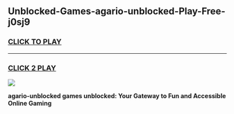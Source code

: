 
## Unblocked-Games-agario-unblocked-Play-Free-j0sj9
<h3>
<a href="https://premium76.site?title=agario-unblocked&ref=10A">CLICK TO PLAY</a></h3>
<hr>

<h3>
<a href="https://premium76.site?title=agario-unblocked&ref=10A">CLICK 2 PLAY</a>
  
</h3>

<a href="https://premium76.site?title=agario-unblocked&ref=10A"><img src="https://clearcache.store/games.png"></a>


**agario-unblocked games unblocked: Your Gateway to Fun and Accessible Online Gaming**
